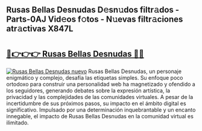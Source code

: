 ## Rusas Bellas Desnudas D𝚎sn𝚞dos filtr𝚊dos - Parts-0AJ Vid𝚎os f𝚘tos - N𝚞evas filtr𝚊ciones atr𝚊ctivas X847L

# <h2><a href="http://mb0cuu.tromn.icu/?c=Rusas+Bellas+Desnudas">🔗👉👉👉 Rusas Bellas Desnudas 🔗🔗</a></h2>

[![Rusas Bellas Desnudas nuevo](https://i.imgur.com/pEAQMta.gif)](http://mb0cuu.tromn.icu/?c=Rusas+Bellas+Desnudas)
Rusas Bellas Desnudas, un personaje enigmático y complejo, desafía las etiquetas simples. Su enfoque poco ortodoxo para construir una personalidad web ha magnetizado y ofendido a los seguidores, generando debates sobre la expresión artística, la privacidad y las complejidades de las comunidades virtuales. A pesar de la incertidumbre de sus próximos pasos, su impacto en el ámbito digital es significativo. Impulsado por una determinación inquebrantable y un encanto innegable, el impacto de Rusas Bellas Desnudas en la comunidad virtual es ilimitado.
